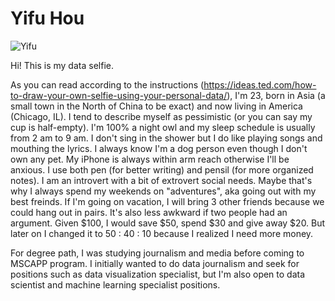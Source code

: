 # Yifu Hou

![Yifu](Data_Selfie_Yifu.heic)

Hi! This is my data selfie. 

As you can read according to the instructions (https://ideas.ted.com/how-to-draw-your-own-selfie-using-your-personal-data/), I'm 23, born in Asia (a small town in the North of China to be exact) and now living in America (Chicago, IL). I tend to describe myself as pessimistic (or you can say my cup is half-empty). I'm 100% a night owl and my sleep schedule is usually from 2 am to 9 am. I don't sing in the shower but I do like playing songs and mouthing the lyrics. I always know I'm a dog person even though I don't own any pet. My iPhone is always within arm reach otherwise I'll be anxious. I use both pen (for better writing) and pensil (for more organized notes). I am an introvert with a bit of extrovert social needs. Maybe that's why I always spend my weekends on "adventures", aka going out with my best freinds. If I'm going on vacation, I will bring 3 other friends because we could hang out in pairs. It's also less awkward if two people had an argument. Given $100, I would save $50, spend $30 and give away $20. But later on I changed it to 50 : 40 : 10 because I realized I need more money.

For degree path, I was studying journalism and media before coming to MSCAPP program. I initially wanted to do data journalism and seek for positions such as data visualization specialist, but I'm also open to data scientist and machine learning specialist positions.

